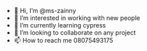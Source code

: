 - 👋 Hi, I’m @ms-zainny
- 👀 I’m interested in working with new people
- 🌱 I’m currently learning cypress
- 💞️ I’m looking to collaborate on any project
- 📫 How to reach me 08075493175

<!---
ms-zainny/ms-zainny is a ✨ special ✨ repository because its `README.md` (this file) appears on your GitHub profile.
You can click the Preview link to take a look at your changes.
--->
